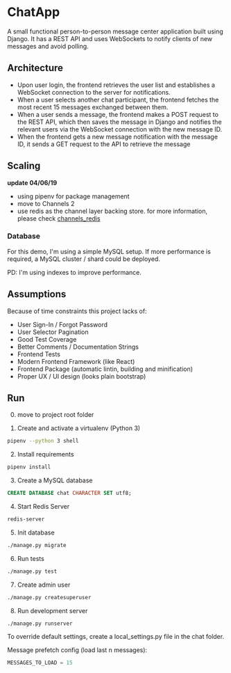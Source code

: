 # ChatApp  #

A small functional person-to-person message center application built using Django.
It has a REST API and uses WebSockets to notify clients of new messages and 
avoid polling.

## Architecture ##
- Upon user login, the frontend retrieves the user list and establishes a WebSocket connection to the server for notifications.
- When a user selects another chat participant, the frontend fetches the most recent 15 messages exchanged between them.
- When a user sends a message, the frontend makes a POST request to the REST API, which then saves the message in Django and notifies the relevant users via the WebSocket connection with the new message ID.
- When the frontend gets a new message notification with the message ID, it sends a GET request to the API to retrieve the message

## Scaling ##


**update 04/06/19**

- using pipenv for package management
- move to Channels 2
- use redis as the channel layer backing store. for more information, please check [channels_redis](https://github.com/django/channels_redis)

### Database ###
For this demo, I'm using a simple MySQL setup. If more performance is required, 
a MySQL cluster / shard could be deployed.

PD: I'm using indexes to improve performance.

## Assumptions ##
Because of time constraints this project lacks of:

- User Sign-In / Forgot Password
- User Selector Pagination
- Good Test Coverage
- Better Comments / Documentation Strings
- Frontend Tests
- Modern Frontend Framework (like React)
- Frontend Package (automatic lintin, building and minification)
- Proper UX / UI design (looks plain bootstrap)

## Run ##

0. move to project root folder


1. Create and activate a virtualenv (Python 3)
```bash
pipenv --python 3 shell
```
2. Install requirements
```bash
pipenv install
```
3. Create a MySQL database
```sql
CREATE DATABASE chat CHARACTER SET utf8;
```
4. Start Redis Server
```bash
redis-server
```

5. Init database
```bash
./manage.py migrate
```
6. Run tests
```bash
./manage.py test
```

7. Create admin user
```bash
./manage.py createsuperuser
```

8. Run development server
```bash
./manage.py runserver
```

To override default settings, create a local_settings.py file in the chat folder.

Message prefetch config (load last n messages):
```python
MESSAGES_TO_LOAD = 15
```
